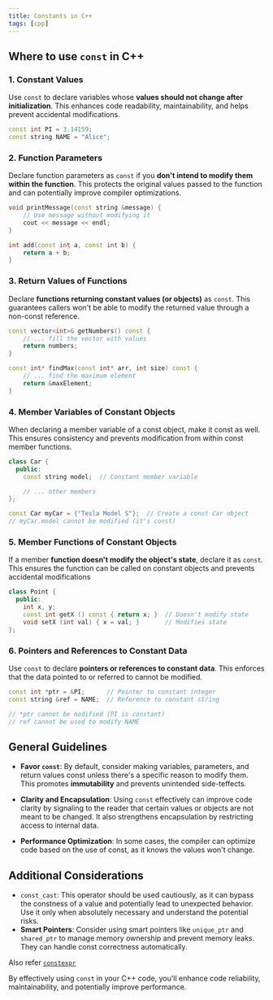 ```yaml
---
title: Constants in C++
tags: [cpp]
---
```


## Where to use `const` in C++

### 1. Constant Values

Use `const` to declare variables whose **values should not change after initialization**. This enhances code readability, maintainability, and helps prevent accidental modifications.

```cpp
const int PI = 3.14159;
const string NAME = "Alice";
```

### 2. Function Parameters

Declare function parameters as `const` if you **don't intend to modify them within the function**. This protects the original values passed to the function and can potentially improve compiler optimizations.

```cpp
void printMessage(const string &message) {
    // Use message without modifying it
    cout << message << endl;
}

int add(const int a, const int b) {
    return a + b;
}
```

### 3. Return Values of Functions

Declare **functions returning constant values (or objects)** as `const`. This guarantees callers won't be able to modify the returned value through a non-const reference.

```cpp
const vector<int>& getNumbers() const {
    // ... fill the vector with values
    return numbers;
}

const int* findMax(const int* arr, int size) const {
    // ... find the maximum element
    return &maxElement;
}
```

### 4. Member Variables of Constant Objects

When declaring a member variable of a const object, make it const as well. This ensures consistency and prevents modification from within const member functions.

```cpp
class Car {
  public:
    const string model;  // Constant member variable

    // ... other members
};

const Car myCar = {"Tesla Model S"};  // Create a const Car object
// myCar.model cannot be modified (it's const)
```

### 5. Member Functions of Constant Objects

If a member **function doesn't modify the object's state**, declare it as `const`. This ensures the function can be called on constant objects and prevents accidental modifications

```cpp
class Point {
  public:
    int x, y;
    const int getX () const { return x; }  // Doesn't modify state
    void setX (int val) { x = val; }       // Modifies state
};
```

### 6. Pointers and References to Constant Data

Use `const` to declare **pointers or references to constant data**. This enforces that the data pointed to or referred to cannot be modified.

```cpp
const int *ptr = &PI;      // Pointer to constant integer
const string &ref = NAME;  // Reference to constant string

// *ptr cannot be modified (PI is constant)
// ref cannot be used to modify NAME
```

## General Guidelines

- **Favor `const`**: By default, consider making variables, parameters, and return values const unless there's a specific reason to modify them. This promotes **immutability** and prevents unintended side-teffects.

- **Clarity and Encapsulation**: Using `const` effectively can improve code clarity by signaling to the reader that certain values or objects are not meant to be changed. It also strengthens encapsulation by restricting access to internal data.

- **Performance Optimization**: In some cases, the compiler can optimize code based on the use of const, as it knows the values won't change.

## Additional Considerations

- `const_cast`: This operator should be used cautiously, as it can bypass the constness of a value and potentially lead to unexpected behavior. Use it only when absolutely necessary and understand the potential risks.
- **Smart Pointers**: Consider using smart pointers like `unique_ptr` and `shared_ptr` to manage memory ownership and prevent memory leaks. They can handle const correctness automatically.

Also refer [`constexpr`](https://en.cppreference.com/w/cpp/language/constexpr)

By effectively using `const` in your C++ code, you'll enhance code reliability, maintainability, and potentially improve performance.
